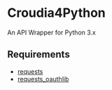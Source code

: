 # Croudia4Python
An API Wrapper for Python 3.x

## Requirements
- [requests](http://requests-docs-ja.readthedocs.org/en/latest/)
- [requests_oauthlib](https://github.com/requests/requests-oauthlib)